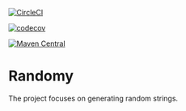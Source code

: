 [![CircleCI](https://circleci.com/gh/aarshinkov/Randomy/tree/main.svg?style=svg)](https://circleci.com/gh/aarshinkov/Randomy/tree/main)

[![codecov](https://codecov.io/gh/aarshinkov/Randomy/branch/main/graph/badge.svg?token=JHTR5TZGTO)](https://codecov.io/gh/aarshinkov/Randomy)

[![Maven Central](https://img.shields.io/maven-central/v/io.github.aarshinkov/randomy.svg?label=Maven%20Central)](https://search.maven.org/search?q=g:%22io.github.aarshinkov%22%20AND%20a:%22randomy%22)

# Randomy
The project focuses on generating random strings.
